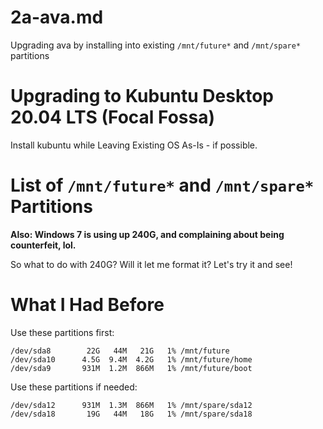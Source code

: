 
# 2a-ava.md

Upgrading ava by installing into existing `/mnt/future*` and `/mnt/spare*` partitions

# Upgrading to Kubuntu Desktop 20.04 LTS (Focal Fossa)

Install kubuntu while Leaving Existing OS As-Is - if possible.

# List of `/mnt/future*` and `/mnt/spare*` Partitions

**Also: Windows 7 is using up 240G, and complaining about being counterfeit, lol.**

So what to do with 240G?  Will it let me format it?  Let's try it and see!

# What I Had Before

Use these partitions first:
```
/dev/sda8        22G   44M   21G   1% /mnt/future
/dev/sda10      4.5G  9.4M  4.2G   1% /mnt/future/home
/dev/sda9       931M  1.2M  866M   1% /mnt/future/boot
```

Use these partitions if needed:
```
/dev/sda12      931M  1.3M  866M   1% /mnt/spare/sda12
/dev/sda18       19G   44M   18G   1% /mnt/spare/sda18
```

